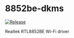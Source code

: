 # 8852be-dkms

[![Release](https://github.com/radxa-pkg/8852be-dkms/actions/workflows/release.yml/badge.svg)](https://github.com/radxa-pkg/8852be-dkms/actions/workflows/release.yml)

Realtek RTL8852BE Wi-Fi driver
